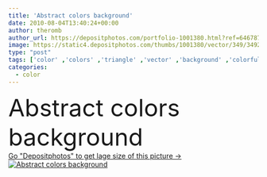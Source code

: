```yaml
---
title: 'Abstract colors background'
date: 2010-08-04T13:40:24+00:00
author: theromb
author_url: https://depositphotos.com/portfolio-1001380.html?ref=64678756
image: https://static4.depositphotos.com/thumbs/1001380/vector/349/3492974/api_thumb_450.jpg?forcejpeg=true
type: "post"
tags: ['color' ,'colors' ,'triangle' ,'vector' ,'background' ,'colorful' ,'backgrounds' ,'curve' ,'graphic' ,'illustration' ,'design' ,'space' ,'crystal' ,'isolated' ,'decoration' ,'decorative' ,'bright' ,'art' ,'liquid' ,'abstract' ,'texture' ,'energy' ,'floral' ,'light' ,'pattern' ,'tech' ,'style' ,'banner' ,'3d' ,'fashion' ,'calendar' ,'modern' ,'abstraction' ,'backdrop' ,'creative' ,'motion' ,'flow' ,'architecture' ,'futuristic' ,'urban' ,'fingers' ,'digital' ,'Dynamic' ,'speech' ,'wallpaper' ,'Presentation' ,'web' ,'bubbles' ,'dance' ,'template' ]
categories: 
  - color
---
```

<div aling="center">
            <font size="60"> Abstract colors background</font>   
</div>
<div>
    <a href='https://static4.depositphotos.com/thumbs/1001380/vector/349/3492974/api_thumb_450.jpg?forcejpeg=true?ref=64678756' target=_blank > Go "Depositphotos" to get lage size of this picture ->
        <img href='https://static4.depositphotos.com/thumbs/1001380/vector/349/3492974/api_thumb_450.jpg?forcejpeg=true?ref=64678756' src='https://static4.depositphotos.com/1001380/349/v/950/depositphotos_3492974-stock-illustration-abstract-colors-background.jpg?forcejpeg=true' alt='Abstract colors background' >
    </a>
</div>
